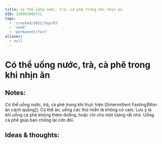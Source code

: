 ```yaml
---
title: Có thể uống nước, trà, cà phê trong khi nhịn ăn
UID: 210903095721
tags:
  - 'created/2021/Sep/03'
  - 'seed'
  - 'permanent/fact'
aliases:
  - null
---
```

# Có thể uống nước, trà, cà phê trong khi nhịn ăn

## Notes:
Có thể uống nước, trà, cà phê trong khi thực hiện [[Intermittent Fasting|Nhịn ăn cách quãng]]. Có thể ăn, uống các thứ miễn là không có calo. Lưu ý là khi uống cà phê không thêm đường, hoặc chỉ cho một lượng rất nhỏ. Uống cà phê giúp bạn chống lại cơn đói.

## Ideas & thoughts:
```